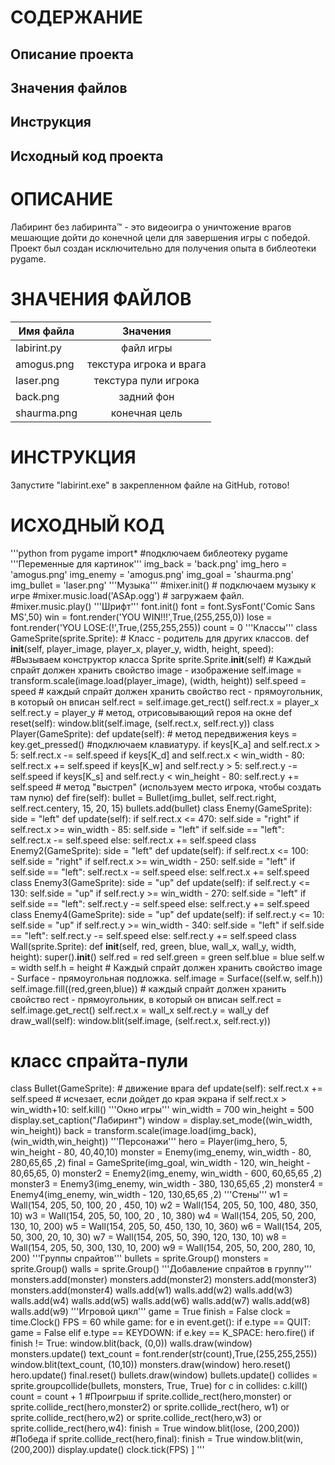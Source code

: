 # СОДЕРЖАНИЕ
## Описание проекта
## Значения файлов
## Инструкция
## Исходный код проекта
# ОПИСАНИЕ
Лабиринт без лабиринта™ - это видеоигра о уничтожение врагов мешающие дойти до конечной цели для завершения игры с победой. Проект был создан исключительно для получения опыта в библеотеки pygame.
# ЗНАЧЕНИЯ ФАЙЛОВ
| Имя файла     | Значения               |
| ------------- |:----------------------:|
| labirint.py   | файл игры              |
| amogus.png    | текстура игрока и врага|
| laser.png     | текстура пули игрока   |
| back.png      | задний фон             |
| shaurma.png   | конечная цель          |
# ИНСТРУКЦИЯ
Запустите "labirint.exe" в закрепленном файле на GitHub, готово!
# ИСХОДНЫЙ КОД

'''python
from pygame import* #подключаем библеотеку pygame
'''Переменные для картинок'''
img_back = 'back.png'
img_hero = 'amogus.png'
img_enemy = 'amogus.png'
img_goal = 'shaurma.png'
img_bullet = 'laser.png'
'''Музыка'''
#mixer.init() # подключаем музыку к игре
#mixer.music.load('ASAp.ogg') # загружаем файл.
#mixer.music.play()
'''Шрифт'''
font.init()
font = font.SysFont('Comic Sans MS',50)
win = font.render('YOU WIN!!!',True,(255,255,0))
lose = font.render('YOU LOSE:(!',True,(255,255,255))
count = 0
'''Классы'''
class GameSprite(sprite.Sprite): # Класс - родитель для других классов.
    def __init__(self, player_image, player_x, player_y, width, height, speed):
        #Вызываем конструктор класса Sprite
        sprite.Sprite.__init__(self)
        # Каждый спрайт должен хранить свойство image - изображение
        self.image = transform.scale(image.load(player_image), (width, height))
        self.speed = speed
        #  каждый спрайт должен хранить свойство rect - прямоугольник, в который он вписан
        self.rect = self.image.get_rect()
        self.rect.x = player_x
        self.rect.y = player_y
    # метод, отрисовывающий героя на окне
    def reset(self):
        window.blit(self.image, (self.rect.x, self.rect.y))
class Player(GameSprite):
    def update(self): # метод передвижения
        keys = key.get_pressed() #подключаем клавиатуру.
        if keys[K_a] and self.rect.x > 5:
            self.rect.x -= self.speed
        if keys[K_d] and self.rect.x < win_width - 80:
            self.rect.x += self.speed
        if keys[K_w] and self.rect.y > 5:
            self.rect.y -= self.speed
        if keys[K_s] and self.rect.y < win_height - 80:
            self.rect.y += self.speed
    # метод "выстрел" (используем место игрока, чтобы создать там пулю)
    def fire(self):
        bullet = Bullet(img_bullet, self.rect.right, self.rect.centery, 15, 20, 15)
        bullets.add(bullet)
class Enemy(GameSprite):
    side = "left"
    def update(self):
        if self.rect.x <= 470:
            self.side = "right"
        if self.rect.x >= win_width - 85:
            self.side = "left"
        if self.side == "left":
            self.rect.x -= self.speed
        else:
            self.rect.x += self.speed
class Enemy2(GameSprite):
    side = "left"
    def update(self):
        if self.rect.x <= 100:
            self.side = "right"
        if self.rect.x >= win_width - 250:
            self.side = "left"
        if self.side == "left":
            self.rect.x -= self.speed
        else:
            self.rect.x += self.speed
class Enemy3(GameSprite):
    side = "up"
    def update(self):
        if self.rect.y <= 130:
            self.side = "up"
        if self.rect.y >= win_width - 270:
            self.side = "left"
        if self.side == "left":
            self.rect.y -= self.speed
        else:
            self.rect.y += self.speed
class Enemy4(GameSprite):
    side = "up"
    def update(self):
        if self.rect.y <= 10:
            self.side = "up"
        if self.rect.y >= win_width - 340:
            self.side = "left"
        if self.side == "left":
            self.rect.y -= self.speed
        else:
            self.rect.y += self.speed
class Wall(sprite.Sprite):
    def __init__(self, red, green, blue, wall_x, wall_y, width, height):
        super().__init__()
        self.red = red
        self.green = green
        self.blue = blue
        self.w = width
        self.h = height
        # Каждый спрайт должен хранить свойство image - Surface - прямоугольная подложка.
        self.image = Surface((self.w, self.h))
        self.image.fill((red,green,blue))
        # каждый спрайт должен хранить свойство rect - прямоугольник, в который он вписан
        self.rect = self.image.get_rect()
        self.rect.x = wall_x
        self.rect.y = wall_y
    def draw_wall(self):
        window.blit(self.image, (self.rect.x, self.rect.y))
# класс спрайта-пули  
class Bullet(GameSprite):
    # движение врага
    def update(self):
        self.rect.x += self.speed
        # исчезает, если дойдет до края экрана
        if self.rect.x > win_width+10:
            self.kill()
'''Окно игры'''
win_width = 700
win_height = 500
display.set_caption("Лабиринт")
window = display.set_mode((win_width, win_height))
back = transform.scale(image.load(img_back),(win_width,win_height))
'''Персонажи'''
hero = Player(img_hero, 5, win_height - 80, 40,40,10)
monster = Enemy(img_enemy, win_width - 80, 280,65,65 ,2)
final = GameSprite(img_goal, win_width - 120, win_height - 80,65,65, 0)
monster2 = Enemy2(img_enemy, win_width - 600, 60,65,65 ,2)
monster3 = Enemy3(img_enemy, win_width - 380, 130,65,65 ,2)
monster4 = Enemy4(img_enemy, win_width - 120, 130,65,65 ,2)
'''Стены'''
w1 = Wall(154, 205, 50, 100, 20 , 450, 10)
w2 = Wall(154, 205, 50, 100, 480, 350, 10)
w3 = Wall(154, 205, 50, 100, 20 , 10, 380)
w4 = Wall(154, 205, 50, 200, 130, 10, 200)
w5 = Wall(154, 205, 50, 450, 130, 10, 360)
w6 = Wall(154, 205, 50, 300, 20, 10, 30)
w7 = Wall(154, 205, 50, 390, 120, 130, 10)
w8 = Wall(154, 205, 50, 300, 130, 10, 200)
w9 = Wall(154, 205, 50, 200, 280, 10, 200)
'''Группы спрайтов'''
bullets = sprite.Group()
monsters = sprite.Group()
walls = sprite.Group()
'''Добавление спрайтов в группу'''
monsters.add(monster)
monsters.add(monster2)
monsters.add(monster3)
monsters.add(monster4)
walls.add(w1)
walls.add(w2)
walls.add(w3)
walls.add(w4)
walls.add(w5)
walls.add(w6)
walls.add(w7)
walls.add(w8)
walls.add(w9)
'''Игровой цикл'''
game = True
finish = False
clock = time.Clock()
FPS = 60
while game:
    for e in event.get():
        if e.type == QUIT:
            game = False
        elif e.type == KEYDOWN:
            if e.key == K_SPACE:
                hero.fire()
    if finish != True:
        window.blit(back, (0,0))
        walls.draw(window)
        monsters.update()
        text_count = font.render(str(count),True,(255,255,255))
        window.blit(text_count, (10,10))
        monsters.draw(window)
        hero.reset()
        hero.update()
        final.reset()
        bullets.draw(window)
        bullets.update()
        collides = sprite.groupcollide(bullets, monsters, True, True)
        for c in collides:
           c.kill()
           count = count + 1
        #Проигрыш
        if sprite.collide_rect(hero,monster) or sprite.collide_rect(hero,monster2) or sprite.collide_rect(hero, w1) or sprite.collide_rect(hero,w2) or sprite.collide_rect(hero,w3) or sprite.collide_rect(hero,w4):
            finish = True
            window.blit(lose, (200,200))
        #Победа
        if sprite.collide_rect(hero,final):
            finish = True
            window.blit(win, (200,200))
    display.update()
    clock.tick(FPS) ] 
    '''
